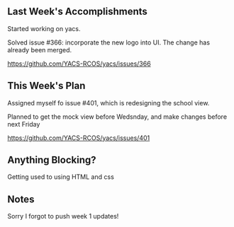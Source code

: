 ## Last Week's Accomplishments

Started working on yacs. 

Solved issue #366: incorporate the new logo into UI. The change has already been merged. 

https://github.com/YACS-RCOS/yacs/issues/366
    
    
## This Week's Plan

Assigned myself fo issue #401, which is redesigning the school view. 

Planned to get the mock view before Wedsnday, and make changes before next Friday

https://github.com/YACS-RCOS/yacs/issues/401


## Anything Blocking?

Getting used to using HTML and css

## Notes

Sorry I forgot to push week 1 updates!
